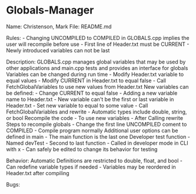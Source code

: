 # Globals-Manager

Name:		Christenson, Mark
File:		README.md

Rules:
    - Changing UNCOMPILED to COMPILED in GLOBALS.cpp implies the user will recompile before use
    - First line of Header.txt must be CURRENT
    - Newly introduced variables can not be last

Description:	GLOBALS.cpp manages global variables that may be used by other applications and 
main.cpp tests and provides an interface for globals
		Variables can be changed during run time
      - Modify Header.txt variable to equal values
      - Modify CURRENT in Header.txt to equal false
      - Call FetchGlobalVariables to use new values from Header.txt
		New variables can be defined:
      - Change CURRENT to equal false
			- Adding a new variable name to Header.txt
			- New variable can't be the first or last variable in Header.txt
			- Set new variable to equal to some value
      - Call FetchGlobalVariables and rewrite
			- Automatic types include double, string, or bool
		Recompile the code
			- To use new variables
      - After Calling rewrite
		Steps to recompile globals
			- Change the first line UNCOMPILED coment to COMPILED
			- Compile program normally
		Additional user options can be defined in main
      - The main function is the last one
    Developer test function
      - Named devTest
      - Second to last function
      - Called in developer mode in CLI with x
      - Can safely be edited to change its behavior for testing
      
Behavior:
    Automatic Definitions are restricted to double, float, and bool
      - Can redefine variable types if needed
      - Variables may be reordered in Header.txt after compiling
      
    
Bugs:
